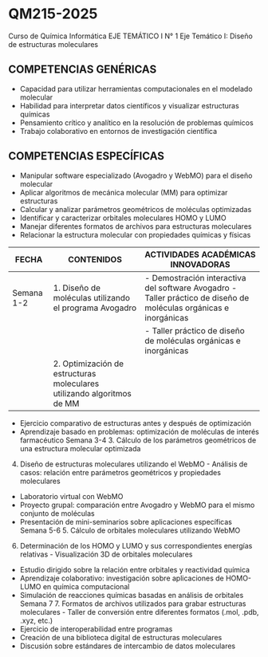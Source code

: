 # QM215-2025
Curso de Química Informática
EJE TEMÁTICO I	N° 1
Eje Temático I: Diseño de estructuras moleculares

## COMPETENCIAS GENÉRICAS
- Capacidad para utilizar herramientas computacionales en el modelado molecular
- Habilidad para interpretar datos científicos y visualizar estructuras químicas
- Pensamiento crítico y analítico en la resolución de problemas químicos
- Trabajo colaborativo en entornos de investigación científica
## COMPETENCIAS ESPECÍFICAS
- Manipular software especializado (Avogadro y WebMO) para el diseño molecular
- Aplicar algoritmos de mecánica molecular (MM) para optimizar estructuras
- Calcular y analizar parámetros geométricos de moléculas optimizadas
- Identificar y caracterizar orbitales moleculares HOMO y LUMO
- Manejar diferentes formatos de archivos para estructuras moleculares
- Relacionar la estructura molecular con propiedades químicas y físicas


| FECHA |	CONTENIDOS | ACTIVIDADES  ACADÉMICAS  INNOVADORAS |
|-------|------------|--------------------------------------|
| Semana 1-2 |	1. Diseño de moléculas utilizando el programa Avogadro | - Demostración interactiva del software Avogadro  - Taller práctico de diseño de moléculas orgánicas e inorgánicas |
|            |                                                         | - Taller práctico de diseño de moléculas orgánicas e inorgánicas |
|            |  2. Optimización de estructuras moleculares utilizando algoritmos de MM |    |
   


- Ejercicio comparativo de estructuras antes y después de optimización
- Aprendizaje basado en problemas: optimización de moléculas de interés farmacéutico
Semana 3-4	3. Cálculo de los parámetros geométricos de una estructura molecular optimizada
4. Diseño de estructuras moleculares utilizando el WebMO	- Análisis de casos: relación entre parámetros geométricos y propiedades moleculares
- Laboratorio virtual con WebMO
- Proyecto grupal: comparación entre Avogadro y WebMO para el mismo conjunto de moléculas
- Presentación de mini-seminarios sobre aplicaciones específicas
Semana 5-6	5. Cálculo de orbitales moleculares utilizando WebMO
6. Determinación de los HOMO y LUMO y sus correspondientes energías relativas	- Visualización 3D de orbitales moleculares
- Estudio dirigido sobre la relación entre orbitales y reactividad química
- Aprendizaje colaborativo: investigación sobre aplicaciones de HOMO-LUMO en química computacional
- Simulación de reacciones químicas basadas en análisis de orbitales
Semana 7	7. Formatos de archivos utilizados para grabar estructuras moleculares	- Taller de conversión entre diferentes formatos (.mol, .pdb, .xyz, etc.)
- Ejercicio de interoperabilidad entre programas
- Creación de una biblioteca digital de estructuras moleculares
- Discusión sobre estándares de intercambio de datos moleculares
